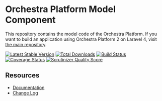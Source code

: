 Orchestra Platform Model Component
==============

This repository contains the model code of the Orchestra Platform. If you want to build an application using Orchestra Platform 2 on Laravel 4, visit [the main repository](https://github.com/orchestral/platform).

[![Latest Stable Version](https://poser.pugx.org/orchestra/model/v/stable.png)](https://packagist.org/packages/orchestra/model) 
[![Total Downloads](https://poser.pugx.org/orchestra/model/downloads.png)](https://packagist.org/packages/orchestra/model) 
[![Build Status](https://travis-ci.org/orchestral/model.png?branch=master)](https://travis-ci.org/orchestral/model) 
[![Coverage Status](https://coveralls.io/repos/orchestral/model/badge.png?branch=master)](https://coveralls.io/r/orchestral/model?branch=master) 
[![Scrutinizer Quality Score](https://scrutinizer-ci.com/g/orchestral/model/badges/quality-score.png?s=666924d66609c3bc6cd54be871b6016fc000f6e2)](https://scrutinizer-ci.com/g/orchestral/model/) 

## Resources

* [Documentation](http://orchestraplatform.com/docs/2.0)
* [Change Log](http://orchestraplatform.com/docs/2.0/components/model/changes#v2.0)
